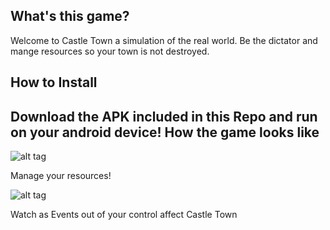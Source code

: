 What's this game?
-----------------------
Welcome to Castle Town a simulation of the real world. Be the dictator and mange resources so your town is not destroyed.

How to Install
-----------------------------
Download the APK included in this Repo and run on your android device!
How the game looks like
--------------------------
![alt tag](https://raw.https://gitlab.cas.mcmaster.ca/chaneh/Castle-Town/branch/path/to/Model.png)

Manage your resources!

![alt tag](https://raw.https://gitlab.cas.mcmaster.ca/chaneh/Castle-Town/branch/path/to/Event.png)

Watch as Events out of your control affect Castle Town
